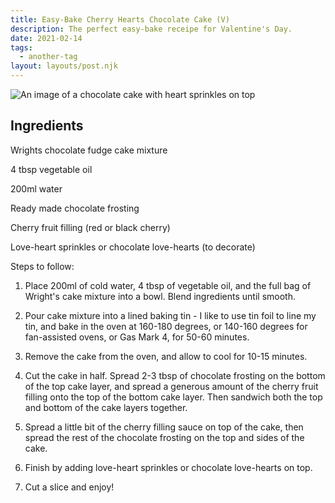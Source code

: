 ```yaml
---
title: Easy-Bake Cherry Hearts Chocolate Cake (V)
description: The perfect easy-bake receipe for Valentine's Day. 
date: 2021-02-14
tags:
  - another-tag
layout: layouts/post.njk
---
```

![An image of a chocolate cake with heart sprinkles on top](/Assetts/HeartsChocolateCake.jpg) 

## Ingredients 

Wrights chocolate fudge cake mixture

4 tbsp vegetable oil

200ml water

Ready made chocolate frosting

Cherry fruit filling (red or black cherry)

Love-heart sprinkles or chocolate love-hearts (to decorate)


Steps to follow:

1. Place 200ml of cold water, 4 tbsp of vegetable oil, and the full bag of Wright's cake mixture into a bowl. Blend ingredients until smooth. 

2. Pour cake mixture into a lined baking tin - I like to use tin foil to line my tin, and bake in the oven at 160-180 degrees, or 140-160 degrees for fan-assisted ovens, or Gas Mark 4, for 50-60 minutes. 

3. Remove the cake from the oven, and allow to cool for 10-15 minutes.

4. Cut the cake in half. Spread 2-3 tbsp of chocolate frosting on the bottom of the top cake layer, and spread a generous amount of the cherry fruit filling onto the top of the bottom cake layer. Then sandwich both the top and bottom of the cake layers together.

5. Spread a little bit of the cherry filling sauce on top of the cake, then spread the rest of the chocolate frosting on the top and sides of the cake.

6. Finish by adding love-heart sprinkles or chocolate love-hearts on top. 

7. Cut a slice and enjoy!